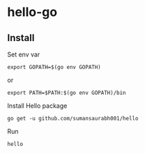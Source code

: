 # hello-go

## Install

  Set env var
  
  `export GOPATH=$(go env GOPATH)`
  
  or 
  
  `export PATH=$PATH:$(go env GOPATH)/bin`
  
  Install Hello package
  
  `go get -u github.com/sumansaurabh001/hello`
  
  Run 
  
  `hello`
